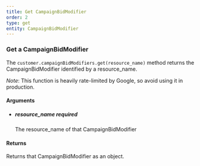 ```yaml
---
title: Get CampaignBidModifier 
order: 2
type: get
entity: CampaignBidModifier 
---
```


### Get a CampaignBidModifier 

The `customer.campaignBidModifiers.get(resource_name)` method returns the CampaignBidModifier identified by a resource_name. 

_Note_: This function is heavily rate-limited by Google, so avoid using it in production.


#### Arguments

- 	##### resource_name _required_
	The resource_name of that CampaignBidModifier


#### Returns

Returns that CampaignBidModifier as an object.

